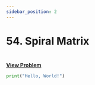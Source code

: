 ```yaml
---
sidebar_position: 2
---
```


# 54. Spiral Matrix
#
[**View Problem**](https://leetcode.com/problems/spiral-matrix)

```python leet-code/week-1/01-array-strings/2
print("Hello, World!")
```